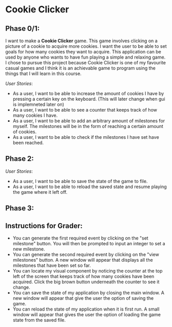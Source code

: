 # Cookie Clicker

## Phase 0/1:

I want to make a **Cookie Clicker** game. This game
involves clicking on a picture of a cookie to 
acquire more cookies. I want the user
to be able to set goals for how many cookies they want to
acquire. This application can be used by anyone who wants 
to have fun playing a simple and relaxing game. I chose to 
pursue this project because Cookie Clicker is one of my favourite 
casual games and I think it is an achievable game to
program using the things that I will learn in this course.

*User Stories*:
- As a user, I want to be able to increase the amount of
cookies I have by pressing a certain key on the 
keyboard. (This will later change when gui is implemneted
later on)
- As a user, I want to be able to see a counter
that keeps track of how many cookies I have.
- As a user, I want to be able to add an arbitrary
amount of milestones for myself. The milestones will be in the form of reaching a certain
amount of cookies. 
- As a user, I want to be able to check if the milestones
I have set have been reached.

## Phase 2:
*User Stories*:
- As a user, I want to be able to save the state of the game to file.
- As a user, I want to be able to reload the saved state and resume playing
the game where it left off.

## Phase 3:
## Instructions for Grader:

- You can generate the first required event by
clicking on the "set milestone" button. You will then
be prompted to input an integer to set a new milestone.
- You can generate the second required event by clicking
on the "view milestones" button. A new window will appear
that displays all the milestones that have been set so far.
- You can locate my visual component by noticing the 
counter at the top left of the screen that keeps track
of how many cookies have been acquired. Click the big brown 
button underneath the counter to see it change.
- You can save the state of my application by closing the main
window. A new window will appear that give the user the option
of saving the game.
- You can reload the state of my application when it is first run. 
A small window will appear that gives the user the option of loading
the game state from the saved file.


